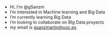 - Hi, I’m @gSanzm
- I’m interested in Machine learning and Big Data
- I’m currently learning Big Data
- I’m looking to collaborate on BIg Data proyects
- my email is gsanzmartin@uoc.es

<!---
gSanzm/gSanzm is a special repository because its `README.md` (this file) appears on your GitHub profile.
You can click the Preview link to take a look at your changes.
--->
